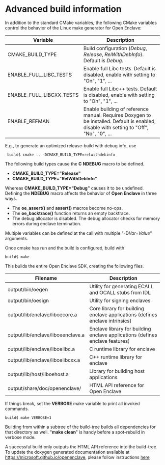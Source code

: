 # Advanced build information

In addition to the standard CMake variables, the following CMake variables
control the behavior of the Linux make generator for Open Enclave:

| Variable                 | Description                                          |
|--------------------------|------------------------------------------------------|
| CMAKE_BUILD_TYPE         | Build configuration (*Debug*, *Release*, *RelWithDebInfo*). Default is *Debug*. |
| ENABLE_FULL_LIBC_TESTS   | Enable full Libc tests. Default is disabled, enable with setting to "On", "1", ... |
| ENABLE_FULL_LIBCXX_TESTS | Enable full Libc++ tests. Default is disabled, enable with setting to "On", "1", ... |
| ENABLE_REFMAN            | Enable building of reference manual. Requires Doxygen to be installed. Default is enabled, disable with setting to "Off", "No", "0", ... |


E.g., to generate an optimized release-build with debug info, use

```
 build$ cmake .. -DCMAKE_BUILD_TYPE=relwithdebinfo
```

The following build types cause the **C** **NDEBUG** macro to be defined.

- **CMAKE_BUILD_TYPE="Release"**
- **CMAKE_BUILD_TYPE="RelWithDebInfo"**

Whereas **CMAKE_BUILD_TYPE="Debug"** causes it to be undefined. Defining the 
**NDEBUG** macro affects the behavior of **Open Enclave** in three ways.

- The **oe_assert()** and **assert()** macros become no-ops.
- The **oe_backtrace()** function returns an empty backtrace.
- The debug allocator is disabled. The debug allocator checks for memory errors
  during enclave termination.

Multiple variables can be defined at the call with multiple "-D*Var*=*Value*" arguments.

Once cmake has run and the build is configured, build with

```
build$ make
```

This builds the entire Open Enclave SDK, creating the following files.

| Filename                          | Description                                           |
|-----------------------------------|-------------------------------------------------------|
| output/bin/oegen                  | Utility for generating ECALL and OCALL stubs from IDL |
| output/bin/oesign                 | Utility for signing enclaves                          |
| output/lib/enclave/liboecore.a    | Core library for building enclave applications (defines enclave intrinsics) |
| output/lib/enclave/liboeenclave.a | Enclave library for building enclave applications (defines enclave features) |
| output/lib/enclave/liboelibc.a    | C runtime library for enclave                         |
| output/lib/enclave/liboelibcxx.a  | C++ runtime library for enclave                       |
| output/lib/host/liboehost.a       | Library for building host applications                |
| output/share/doc/openenclave/     | HTML API reference for Open Enclave                    |

If things break, set the **VERBOSE** make variable to print all invoked commands.

```
build$ make VERBOSE=1
```

Building from within a subtree of the build-tree builds all dependencies for that directory as well.
"**make clean**" is handy before a spot-rebuild in verbose mode.

A successful build only outputs the HTML API reference into the build-tree.
To update the doxygen generated documentation available at https://microsoft.github.io/openenclave,
please follow instructions [here](../refman/doxygen-howto.md)
